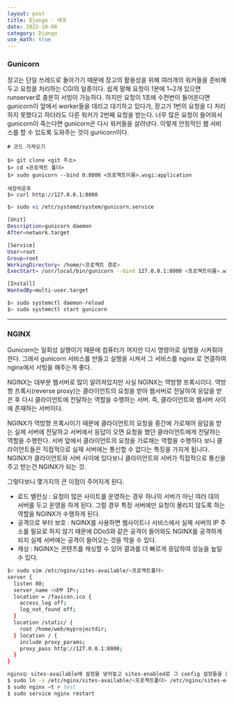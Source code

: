 ```yaml
---
layout: post
title: Django - 배포
date: 2022-10-08
category: Django
use_math: true
---
```


### Gunicorn

장고는 단일 쓰레드로 돌아가기 때문에 장고의 활용성을 위해 여러개의 워커들을 준비해 두고 요청을 처리하는 CGI의 일종이다. 
쉽게 말해 요청이 1분에 1~2개 있으면 runserver로 충분히 서빙이 가능하다. 
하지만 요청이 1초에 수천번이 들어온다면 gunicorn이 앞에서 worker들을 데리고 대기하고 있다가, 장고가 1번의 요청을 다 처리하지 못했다고 하더라도 다른 워커가 2번째 요청을 받는다.
너무 많은 요청이 들어와서 gunicorn이 죽는다면 gunicorn은 다시 워커들을 살려낸다. 
이렇게 안정적인 웹 서비스를 할 수 있도록 도와주는 것이 gunicorn이다. 

```
# 코드 가져오기

$> git clone <git 주소>
$> cd <프로젝트 폴더>
$> sudo gunicorn --bind 0:8000 <프로젝트이름>.wsgi:application

새창띄운후
$> curl http://127.0.0.1:8000
```

```bash
$> sudo vi /etc/systemd/system/gunicorn.service

[Unit]
Description=gunicorn daemon
After=network.target

[Service]
User=root
Group=root
WorkingDirectory= /home/<프로젝트 경로>
ExecStart= /usr/local/bin/gunicorn --bind 127.0.0.1:8000 <프로젝트이름>.wsgi:application

[Install]
WantedBy=multi-user.target

$> sudo systemctl daemon-reload
$> sudo systemctl start gunicorn
```


---

### NGINX

Gunicorn는 일회성 실행이기 때문에 컴퓨터가 꺼지만 다시 명령어로 실행을 시켜줘야 한다. 그래서 gunicorn 서비스를 만들고 실행을 시켜서 그 서비스를 nginx 로 연결하여 nginx에서 서빙을 해주는게 좋다.

NGINX는 대부분 웹서버로 많이 알려져있지만 사실 NGINX는 역방향 프록시이다. 역방향 프록시(reverse proxy)는 클라이언트의 요청을 받아 웹서버로 전달하여 응답을 받은 후 다시 클라이언트에 전달하는 역할을 수행하는 서버. 즉, 클라이언트와 웹서버 사이에 존재하는 서버이다.

NGINX가 역방향 프록시이기 때문에 클라이언트의 요청을 중간에 가로채어 응답을 받는 실제 서버에 전달하고 서버에서 응답이 오면 요청을 했던 클라이언트에게 전달하는 역할을 수행한다. 서버 앞에서 클라이언트의 요청을 가로채는 역할을 수행하다 보니 클라이언트들은 직접적으로 실제 서버에는 통신할 수 없다는 특징을 가지게 됩니다. NGINX가 클라이언트와 서버 사이에 있다보니 클라이언트와 서버가 직접적으로 통신을 주고 받는건 NGINX가 되는 것.

그렇다보니 몇가지의 큰 이점이 주어지게 된다.
- 로드 밸런싱 : 요청이 많은 사이트를 운영하는 경우 하나의 서버가 아닌 여러 대의 서버를 두고 운영을 하게 된다. 그럴 경우 특정 서버에만 요청이 몰리지 않도록 하는 역할을 NGINX가 수행하게 된다.
- 공격으로 부터 보호 : NGINX를 사용하면 웹사이트나 서비스에서 실제 서버의 IP 주소를 필요로 하지 않기 때문에 DDoS와 같은 공격이 들어와도 NGINX를 공격하게 되지 실제 서버에는 공격이 들어오는 것을 막을 수 있다.
- 캐싱 : NGINX는 콘텐츠를 캐싱할 수 있어 결과를 더 빠르게 응답하여 성능을 높일 수 있다.

```bash 
$> sudo vim /etc/nginx/sites-available/<프로젝트폴더>
server {
  listen 80;
  server_name <내부 IP>;
  location = /favicon.ico {
    access_log off;
    log_not_found off;
  }
  location /static/ {
    root /home/web/myprojectdir;
  } location / {
    include proxy_params;
    proxy_pass http://127.0.0.1:8000;
  }
}

nginx는 sites-available에 설정을 넣어놓고 sites-enabled로 그 config 설정들을 옮겨야만 사이트로 인정하고 서빙을 해줌
$ sudo ln -s /etc/nginx/sites-available/<프로젝트폴더> /etc/nginx/sites-enabled # 링크 걸기
$ sudo nginx –t # test
$ sudo service nginx restart
```

